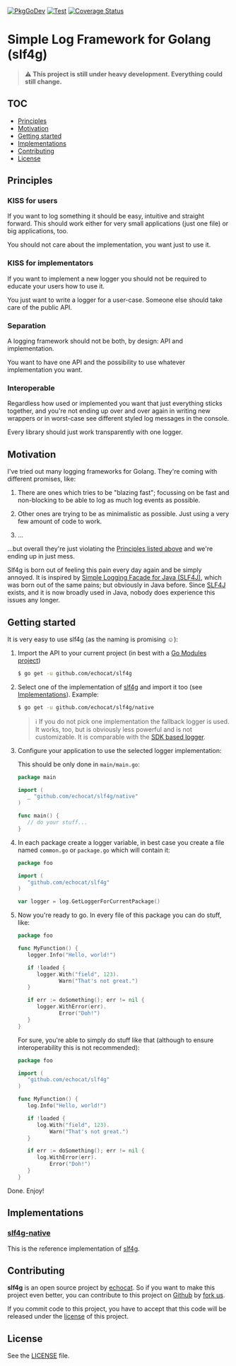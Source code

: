 [![PkgGoDev](https://pkg.go.dev/badge/github.com/echocat/slf4g)](https://pkg.go.dev/github.com/echocat/slf4g)
[![Test](https://github.com/echocat/slf4g/workflows/Test/badge.svg)](https://github.com/echocat/slf4g/actions?query=workflow%3ATest)
[![Coverage Status](https://coveralls.io/repos/github/echocat/slf4g/badge.svg?branch=master)](https://coveralls.io/github/echocat/slf4g?branch=master)

# Simple Log Framework for Golang (slf4g)

> **⚠️ This project is still under heavy development. Everything could still change.**

## TOC

* [Principles](#principles)
* [Motivation](#motivation)
* [Getting started](#getting-started)
* [Implementations](#implementations)
* [Contributing](#contributing)
* [License](#license)

## Principles

### KISS for users

If you want to log something it should be easy, intuitive and straight forward. This should work either for very small applications (just one file) or big applications, too.

You should not care about the implementation, you want just to use it.

### KISS for implementators

If you want to implement a new logger you should not be required to educate your users how to use it.

You just want to write a logger for a user-case. Someone else should take care of the public API.

### Separation

A logging framework should not be both, by design: API and implementation.

You want to have one API and the possibility to use whatever implementation you want.

### Interoperable

Regardless how used or implemented you want that just everything sticks together, and you're not ending up over and over again in writing new wrappers or in worst-case see different styled log messages in the console.

Every library should just work transparently with one logger.

## Motivation

I've tried out many logging frameworks for Golang. They're coming with different promises, like:

1. There are ones which tries to be "blazing fast"; focussing on be fast and non-blocking to be able to log as much log events as possible.

2. Other ones are trying to be as minimalistic as possible. Just using a very few amount of code to work.

3. ...

...but overall they're just violating the [Principles listed above](#principles) and we're ending up in just mess.

Slf4g is born out of feeling this pain every day again and be simply annoyed. It is inspired by [Simple Logging Facade for Java (SLF4J)](http://www.slf4j.org/), which was born out of the same pains; but obviously in Java before. Since [SLF4J](http://www.slf4j.org/) exists, and it is now broadly used in Java, nobody does experience this issues any longer.

## Getting started

It is very easy to use slf4g (as the naming is promising ☺️):

1. Import the API to your current project (in best with a [Go Modules project](https://blog.golang.org/using-go-modules))
    ```bash
    $ go get -u github.com/echocat/slf4g
    ```

2. Select one of the implementation of [slf4g](https://github.com/echocat/slf4g) and import it too (see [Implementations](#implementations)). Example:

    ```bash
    $ go get -u github.com/echocat/slf4g/native
    ```

   > ℹ️ If you do not pick one implementation the fallback logger is used. It works, too, but is obviously less powerful and is not customizable. It is comparable with the [SDK based logger](https://pkg.go.dev/log).

3. Configure your application to use the selected logger implementation:

   This should be only done in `main/main.go`:

   ```go
   package main
   
   import (
      _ "github.com/echocat/slf4g/native"
   )
   
   func main() {
      // do your stuff...
   }
   ```

4. In each package create a logger variable, in best case you create a file named `common.go` or `package.go` which will contain it:

   ```go
   package foo
   
   import (
      "github.com/echocat/slf4g"
   )
   
   var logger = log.GetLoggerForCurrentPackage()
   ```

5. Now you're ready to go. In every file of this package you can do stuff, like:

   ```go
   package foo
   
   func MyFunction() {
      logger.Info("Hello, world!")

      if !loaded {
         logger.With("field", 123).
                Warn("That's not great.")
      }

      if err := doSomething(); err != nil {
         logger.WithError(err).
                Error("Doh!")
      }
   }
   ```

   For sure, you're able to simply do stuff like that (although to ensure interoperability this is not recommended):

   ```go
   package foo
   
   import (
      "github.com/echocat/slf4g"
   )
   
   func MyFunction() {
      log.Info("Hello, world!")

      if !loaded {
         log.With("field", 123).
             Warn("That's not great.")
      }

      if err := doSomething(); err != nil {
         log.WithError(err).
             Error("Doh!")
      }
   }
   ```

Done. Enjoy!

## Implementations

### [slf4g-native](native)

This is the reference implementation of [slf4g](https://github.com/echocat/slf4g).

## Contributing

**slf4g** is an open source project by [echocat](https://echocat.org). So if you want to make this project even better, you can contribute to this project on [Github](https://github.com/echocat/slf4g) by [fork us](https://github.com/echocat/slf4g/fork).

If you commit code to this project, you have to accept that this code will be released under the [license](#license) of this project.

## License

See the [LICENSE](LICENSE) file.